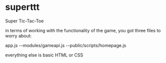 # superttt
Super Tic-Tac-Toe


in terms of working with the functionality of the game,
you got three files to worry about:

app.js 
--modules/gameapi.js
--public/scripts/homepage.js

everything else is basic HTML or CSS
